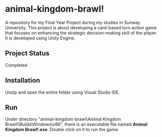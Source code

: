 # animal-kingdom-brawl!
A repository for my Final Year Project during my studies in Sunway University. This project is about developing a card-based turn action game that focuses on enhancing the strategic decision-making skill of the player. It is developed using Unity Engine.

## Project Status
Completed

## Installation
Unzip and open the entire folder using Visual Studio IDE. 

## Run
Under directory "animal-kingdom-brawl\Animal Kingdom Brawl!\Builds\Windows\x86\", there is an executable file named **Animal Kingdom Brawl!.exe**. Double click on it to run the game.
